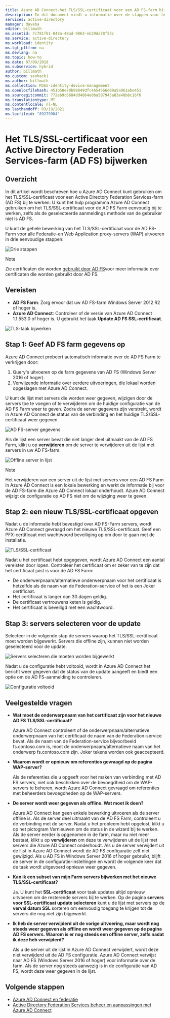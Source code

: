 ```yaml
---
title: Azure AD Connect-het TLS/SSL-certificaat voor een AD FS-farm bijwerken | Microsoft Docs
description: In dit document vindt u informatie over de stappen voor het bijwerken van het TLS/SSL-certificaat van een AD FS-farm met behulp van Azure AD Connect.
services: active-directory
manager: daveba
editor: billmath
ms.assetid: 7c781f61-848a-48ad-9863-eb29da78f53c
ms.service: active-directory
ms.workload: identity
ms.tgt_pltfrm: na
ms.devlang: na
ms.topic: how-to
ms.date: 07/09/2018
ms.subservice: hybrid
author: billmath
ms.custom: seohack1
ms.author: billmath
ms.collection: M365-identity-device-management
ms.openlocfilehash: 451b50e70b98849dfc4654566d09a5a961abe451
ms.sourcegitcommit: 772eb9c6684dd4864e0ba507945a83e48b8c16f0
ms.translationtype: MT
ms.contentlocale: nl-NL
ms.lasthandoff: 03/19/2021
ms.locfileid: "89279904"
---
```

# <a name="update-the-tlsssl-certificate-for-an-active-directory-federation-services-ad-fs-farm"></a>Het TLS/SSL-certificaat voor een Active Directory Federation Services-farm (AD FS) bijwerken

## <a name="overview"></a>Overzicht
In dit artikel wordt beschreven hoe u Azure AD Connect kunt gebruiken om het TLS/SSL-certificaat voor een Active Directory Federation Services-farm (AD FS) bij te werken. U kunt het hulp programma Azure AD Connect gebruiken om het TLS/SSL-certificaat voor de AD FS Farm eenvoudig bij te werken, zelfs als de geselecteerde aanmeldings methode van de gebruiker niet is AD FS.

U kunt de gehele bewerking van het TLS/SSL-certificaat voor de AD FS-Farm voor alle Federatie-en Web Application proxy-servers (WAP) uitvoeren in drie eenvoudige stappen:

![Drie stappen](./media/how-to-connect-fed-ssl-update/threesteps.png)


>[!NOTE]
>Zie certificaten die worden [gebruikt door AD FS](/previous-versions/windows/it-pro/windows-server-2008-R2-and-2008/cc730660(v=ws.11))voor meer informatie over certificaten die worden gebruikt door AD FS.

## <a name="prerequisites"></a>Vereisten

* **AD FS Farm**: Zorg ervoor dat uw AD FS-farm Windows Server 2012 R2 of hoger is.
* **Azure AD Connect**: Controleer of de versie van Azure AD Connect 1.1.553.0 of hoger is. U gebruikt het taak **Update AD FS SSL-certificaat**.

![TLS-taak bijwerken](./media/how-to-connect-fed-ssl-update/updatessltask.png)

## <a name="step-1-provide-ad-fs-farm-information"></a>Stap 1: Geef AD FS farm gegevens op

Azure AD Connect probeert automatisch informatie over de AD FS Farm te verkrijgen door:
1. Query's uitvoeren op de farm gegevens van AD FS (Windows Server 2016 of hoger).
2. Verwijzende informatie over eerdere uitvoeringen, die lokaal worden opgeslagen met Azure AD Connect.

U kunt de lijst met servers die worden weer gegeven, wijzigen door de servers toe te voegen of te verwijderen om de huidige configuratie van de AD FS Farm weer te geven. Zodra de server gegevens zijn verstrekt, wordt in Azure AD Connect de status van de verbinding en het huidige TLS/SSL-certificaat weer gegeven.

![AD FS-server gegevens](./media/how-to-connect-fed-ssl-update/adfsserverinfo.png)

Als de lijst een server bevat die niet langer deel uitmaakt van de AD FS Farm, klikt u op **verwijderen** om de server te verwijderen uit de lijst met servers in uw AD FS-farm.

![Offline server in lijst](./media/how-to-connect-fed-ssl-update/offlineserverlist.png)

>[!NOTE]
> Het verwijderen van een server uit de lijst met servers voor een AD FS Farm in Azure AD Connect is een lokale bewerking en werkt de informatie bij voor de AD FS-farm die Azure AD Connect lokaal onderhoudt. Azure AD Connect wijzigt de configuratie op AD FS niet om de wijziging weer te geven.    

## <a name="step-2-provide-a-new-tlsssl-certificate"></a>Stap 2: een nieuw TLS/SSL-certificaat opgeven

Nadat u de informatie hebt bevestigd over AD FS-Farm servers, wordt Azure AD Connect gevraagd om het nieuwe TLS/SSL-certificaat. Geef een PFX-certificaat met wachtwoord beveiliging op om door te gaan met de installatie.

![TLS/SSL-certificaat](./media/how-to-connect-fed-ssl-update/certificate.png)

Nadat u het certificaat hebt opgegeven, wordt Azure AD Connect een aantal vereisten door lopen. Controleer het certificaat om er zeker van te zijn dat het certificaat juist is voor de AD FS Farm:

-   De onderwerpnaam/alternatieve onderwerpnaam voor het certificaat is hetzelfde als de naam van de Federation-service of het is een Joker certificaat.
-   Het certificaat is langer dan 30 dagen geldig.
-   De certificaat vertrouwens keten is geldig.
-   Het certificaat is beveiligd met een wachtwoord.

## <a name="step-3-select-servers-for-the-update"></a>Stap 3: servers selecteren voor de update

Selecteer in de volgende stap de servers waarop het TLS/SSL-certificaat moet worden bijgewerkt. Servers die offline zijn, kunnen niet worden geselecteerd voor de update.

![Servers selecteren die moeten worden bijgewerkt](./media/how-to-connect-fed-ssl-update/selectservers.png)

Nadat u de configuratie hebt voltooid, wordt in Azure AD Connect het bericht weer gegeven dat de status van de update aangeeft en biedt een optie om de AD FS-aanmelding te controleren.

![Configuratie voltooid](./media/how-to-connect-fed-ssl-update/configurecomplete.png)   

## <a name="faqs"></a>Veelgestelde vragen

* **Wat moet de onderwerpnaam van het certificaat zijn voor het nieuwe AD FS TLS/SSL-certificaat?**

    Azure AD Connect controleert of de onderwerpnaam/alternatieve onderwerpnaam van het certificaat de naam van de Federation-service bevat. Als de naam van de Federation-service bijvoorbeeld fs.contoso.com is, moet de onderwerpnaam/alternatieve naam van het onderwerp fs.contoso.com zijn.  Joker tekens worden ook geaccepteerd.

* **Waarom wordt er opnieuw om referenties gevraagd op de pagina WAP-server?**

    Als de referenties die u opgeeft voor het maken van verbinding met AD FS servers, niet ook beschikken over de bevoegdheid om de WAP-servers te beheren, wordt Azure AD Connect gevraagd om referenties met beheerders bevoegdheden op de WAP-servers.

* **De server wordt weer gegeven als offline. Wat moet ik doen?**

    Azure AD Connect kan geen enkele bewerking uitvoeren als de server offline is. Als de server deel uitmaakt van de AD FS Farm, controleert u de verbinding met de server. Nadat u het probleem hebt opgelost, klikt u op het pictogram Vernieuwen om de status in de wizard bij te werken. Als de server eerder is opgenomen in de farm, maar nu niet meer bestaat, klikt u op **verwijderen** om deze te verwijderen uit de lijst met servers die Azure AD Connect onderhoudt. Als u de server verwijdert uit de lijst in Azure AD Connect wordt de AD FS configuratie zelf niet gewijzigd. Als u AD FS in Windows Server 2016 of hoger gebruikt, blijft de server in de configuratie-instellingen en wordt de volgende keer dat de taak wordt uitgevoerd opnieuw weer gegeven.

* **Kan ik een subset van mijn Farm servers bijwerken met het nieuwe TLS/SSL-certificaat?**

    Ja. U kunt het **SSL-certificaat** voor taak updates altijd opnieuw uitvoeren om de resterende servers bij te werken. Op de pagina **servers voor SSL-certificaat update selecteren** kunt u de lijst met servers op de **verval datum SSL** sorteren om eenvoudig toegang te krijgen tot de servers die nog niet zijn bijgewerkt.

* **Ik heb de server verwijderd uit de vorige uitvoering, maar wordt nog steeds weer gegeven als offline en wordt weer gegeven op de pagina AD FS servers. Waarom is er nog steeds een offline server, zelfs nadat ik deze heb verwijderd?**

    Als u de server uit de lijst in Azure AD Connect verwijdert, wordt deze niet verwijderd uit de AD FS configuratie. Azure AD Connect verwijst naar AD FS (Windows Server 2016 of hoger) voor informatie over de farm. Als de server nog steeds aanwezig is in de configuratie van AD FS, wordt deze weer gegeven in de lijst.  

## <a name="next-steps"></a>Volgende stappen

- [Azure AD Connect en federatie](how-to-connect-fed-whatis.md)
- [Active Directory Federation Services beheer en aanpassingen met Azure AD Connect](how-to-connect-fed-management.md)